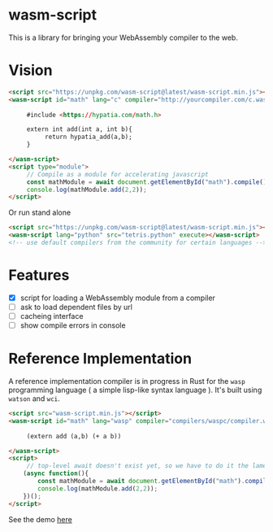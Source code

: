 # wasm-script

This is a library for bringing your WebAssembly compiler to the web.

# Vision

```html
<script src="https://unpkg.com/wasm-script@latest/wasm-script.min.js"></script>
<wasm-script id="math" lang="c" compiler="http://yourcompiler.com/c.wasm">
     
     #include <https://hypatia.com/math.h>

     extern int add(int a, int b){
          return hypatia_add(a,b);
     }  

</wasm-script>
<script type="module">
     // Compile as a module for accelerating javascript
     const mathModule = await document.getElementById("math").compile();
     console.log(mathModule.add(2,2));
</script>
```

Or run stand alone

```html
<script src="https://unpkg.com/wasm-script@latest/wasm-script.min.js"></script>
<wasm-script lang="python" src="tetris.python" execute></wasm-script>
<!-- use default compilers from the community for certain languages -->
```

# Features

- [x] script for loading a WebAssembly module from a compiler
- [ ] ask to load dependent files by url
- [ ] cacheing interface
- [ ] show compile errors in console

# Reference Implementation

A reference implementation compiler is in progress in Rust for the `wasp` programming language ( a simple lisp-like syntax language ). It's built using `watson` and `wci`.

```html
<script src="wasm-script.min.js"></script>
<wasm-script id="math" lang="wasp" compiler="compilers/waspc/compiler.wasm">
     
     (extern add (a,b) (+ a b))

</wasm-script>
<script>
     // top-level await doesn't exist yet, so we have to do it the lame way
    (async function(){
        const mathModule = await document.getElementById("math").compile();
        console.log(mathModule.add(2,2));
    })();
</script>
```

See the demo [here](https://richardanaya.github.io/wasm-script/demo.html)
